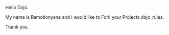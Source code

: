Hello Dojo.

My name is Ramotlonyane and i would like to Fork your Projects dojo_rules.

Thank you.

